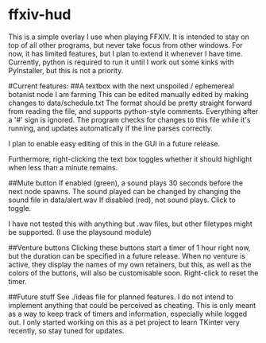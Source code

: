 # ffxiv-hud
This is a simple overlay I use when playing FFXIV. It is intended to stay on top of all other programs,
but never take focus from other windows.
For now, it has limited features, but I plan to extend it whenever I have time.
Currently, python is required to run it until I work out some kinks with PyInstaller, but this is not a priority.


#Current features:
##A textbox with the next unspoiled / ephemereal botanist node I am farming
This can be edited manually edited by making changes to data/schedule.txt
The format should be pretty straight forward from reading the file, and supports python-style comments.
Everything after a '#' sign is ignored. The program checks for changes to this file while it's running,
and updates automatically if the line parses correctly.

I plan to enable easy editing of this in the GUI in a future release.

Furthermore, right-clicking the text box toggles whether it should highlight when less than a minute remains.

##Mute button
If enabled (green), a sound plays 30 seconds before the next node spawns. The sound played can
be changed by changing the sound file in data/alert.wav
If disabled (red), not sound plays. Click to toggle.

I have not tested this with anything but .wav files, but other filetypes might be supported. (I use the playsound module)

##Venture buttons
Clicking these buttons start a timer of 1 hour right now, but the duration can be specified
in a future release. When no venture is active, they display the names of my own retainers, but this, as well
as the colors of the buttons, will also be customisable soon. Right-click to reset the timer. 


##Future stuff
See ./ideas file for planned features. I do not intend to implement anything that could
be perceived as cheating. This is only meant as a way to keep track of timers and information,
especially while logged out. I only started working on this as a pet project to learn TKinter very recently,
so stay tuned for updates.